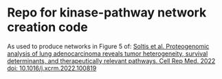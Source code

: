 # Repo for kinase-pathway network creation code

As used to produce networks in Figure 5 of: 
[Soltis et al. Proteogenomic analysis of lung adenocarcinoma reveals tumor heterogeneity, survival determinants, and therapeutically relevant pathways. Cell Rep Med. 2022 doi: 10.1016/j.xcrm.2022.100819](https://pmc.ncbi.nlm.nih.gov/articles/PMC9729884/)
